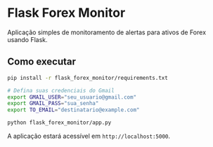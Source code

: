# Flask Forex Monitor

Aplicação simples de monitoramento de alertas para ativos de Forex usando Flask.

## Como executar

```bash
pip install -r flask_forex_monitor/requirements.txt

# Defina suas credenciais do Gmail
export GMAIL_USER="seu_usuario@gmail.com"
export GMAIL_PASS="sua_senha"
export TO_EMAIL="destinatario@example.com"

python flask_forex_monitor/app.py
```

A aplicação estará acessível em `http://localhost:5000`.
